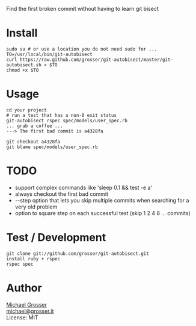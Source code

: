 Find the first broken commit without having to learn git bisect

Install
=======

    sudo su # or use a location you do not need sudo for ...
    TO=/usr/local/bin/git-autobisect
    curl https://raw.github.com/grosser/git-autobisect/master/git-autobisect.sh > $TO
    chmod +x $TO

Usage
=====

    cd your project
    # run a test that has a non-0 exit status
    git-autobisect rspec spec/models/user_spec.rb
    ... grab a coffee ...
    ---> The first bad commit is a4328fa

    git checkout a4328fa
    git blame spec/models/user_spec.rb

TODO
====
 - support complex commands like 'sleep 0.1 && test -e a'
 - always checkout the first bad commit
 - --step option that lets you skip multiple commits when searching for a very old problem
 - option to square step on each successful test (skip 1 2 4 8 ... commits)


Test / Development
====

    git clone git://github.com/grosser/git-autobisect.git
    install ruby + rspec
    rspec spec

Author
======
[Michael Grosser](http://grosser.it)<br/>
michael@grosser.it<br/>
License: MIT<br/>
